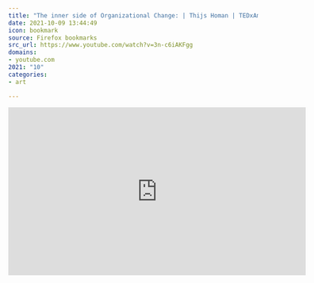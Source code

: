 ```yaml
---
title: "The inner side of Organizational Change: | Thijs Homan | TEDxAmsterdamED - YouTube"
date: 2021-10-09 13:44:49
icon: bookmark
source: Firefox bookmarks
src_url: https://www.youtube.com/watch?v=3n-c6iAKFgg
domains:
- youtube.com
2021: "10"
categories:
- art

---
```

<iframe width="600" height="339" src="https://www.youtube.com/embed/3n-c6iAKFgg?feature=oembed" frameborder="0" allow="accelerometer; autoplay; clipboard-write; encrypted-media; gyroscope; picture-in-picture" allowfullscreen></iframe>
